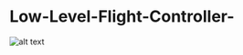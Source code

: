 # Low-Level-Flight-Controller-



![alt text](https://github.com/pranavpeddi1/Low-Level-Flight-Controller-/blob/main/Teensy_FC_Giff.gif)
